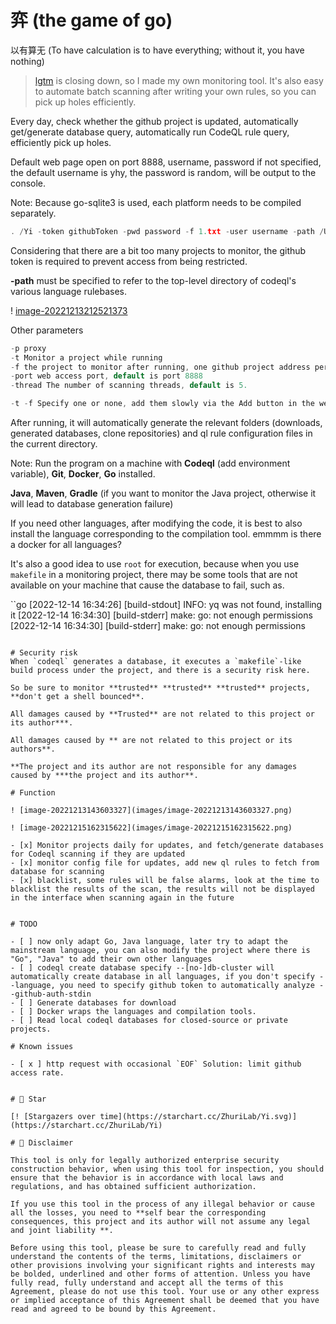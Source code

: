 # 弈 (the game of go)
以有算无 (To have calculation is to have everything; without it, you have nothing)

> [lgtm](https://lgtm.com/) is closing down, so I made my own monitoring tool. It's also easy to automate batch scanning after writing your own rules, so you can pick up holes efficiently.

Every day, check whether the github project is updated, automatically get/generate database query, automatically run CodeQL rule query, efficiently pick up holes.

Default web page open on port 8888, username, password if not specified, the default username is yhy, the password is random, will be output to the console.

Note: Because go-sqlite3 is used, each platform needs to be compiled separately.

```go
. /Yi -token githubToken -pwd password -f 1.txt -user username -path /Users/yhy/CodeQL/codeql
```

Considering that there are a bit too many projects to monitor, the github token is required to prevent access from being restricted.

**-path** must be specified to refer to the top-level directory of codeql's various language rulebases.

! [image-20221213212521373](images/image-20221213212521373.png)

Other parameters

```go
-p proxy
-t Monitor a project while running
-f the project to monitor after running, one github project address per line url
-port web access port, default is port 8888
-thread The number of scanning threads, default is 5.

-t -f Specify one or none, add them slowly via the Add button in the web interface.
```

After running, it will automatically generate the relevant folders (downloads, generated databases, clone repositories) and ql rule configuration files in the current directory.


Note: Run the program on a machine with **Codeql** (add environment variable), **Git**, **Docker**, **Go** installed.

**Java**, **Maven**, **Gradle** (if you want to monitor the Java project, otherwise it will lead to database generation failure)

If you need other languages, after modifying the code, it is best to also install the language corresponding to the compilation tool. emmmm is there a docker for all languages?

It's also a good idea to use `root` for execution, because when you use `makefile` in a monitoring project, there may be some tools that are not available on your machine that cause the database to fail, such as.

``go
[2022-12-14 16:34:26] [build-stdout] INFO: yq was not found, installing it
[2022-12-14 16:34:30] [build-stderr] make: go: not enough permissions
[2022-12-14 16:34:30] [build-stderr] make: go: not enough permissions
```

# Security risk
When `codeql` generates a database, it executes a `makefile`-like build process under the project, and there is a security risk here.

So be sure to monitor **trusted** **trusted** **trusted** projects, **don't get a shell bounced**.

All damages caused by **Trusted** are not related to this project or its author***.

All damages caused by ** are not related to this project or its authors**.

**The project and its author are not responsible for any damages caused by ***the project and its author**.

# Function

! [image-20221213143603327](images/image-20221213143603327.png)

! [image-20221215162315622](images/image-20221215162315622.png)

- [x] Monitor projects daily for updates, and fetch/generate databases for Codeql scanning if they are updated
- [x] monitor config file for updates, add new ql rules to fetch from database for scanning
- [x] blacklist, some rules will be false alarms, look at the time to blacklist the results of the scan, the results will not be displayed in the interface when scanning again in the future


# TODO

- [ ] now only adapt Go, Java language, later try to adapt the mainstream language, you can also modify the project where there is "Go", "Java" to add their own other languages
- [ ] codeql create database specify --[no-]db-cluster will automatically create database in all languages, if you don't specify --language, you need to specify github token to automatically analyze --github-auth-stdin
- [ ] Generate databases for download
- [ ] Docker wraps the languages and compilation tools.
- [ ] Read local codeql databases for closed-source or private projects.

# Known issues

- [ x ] http request with occasional `EOF` Solution: limit github access rate.


# 🌟 Star

[! [Stargazers over time](https://starchart.cc/ZhuriLab/Yi.svg)](https://starchart.cc/ZhuriLab/Yi)

# 📄 Disclaimer

This tool is only for legally authorized enterprise security construction behavior, when using this tool for inspection, you should ensure that the behavior is in accordance with local laws and regulations, and has obtained sufficient authorization.

If you use this tool in the process of any illegal behavior or cause all the losses, you need to **self bear the corresponding consequences, this project and its author will not assume any legal and joint liability **.

Before using this tool, please be sure to carefully read and fully understand the contents of the terms, limitations, disclaimers or other provisions involving your significant rights and interests may be bolded, underlined and other forms of attention. Unless you have fully read, fully understand and accept all the terms of this Agreement, please do not use this tool. Your use or any other express or implied acceptance of this Agreement shall be deemed that you have read and agreed to be bound by this Agreement.